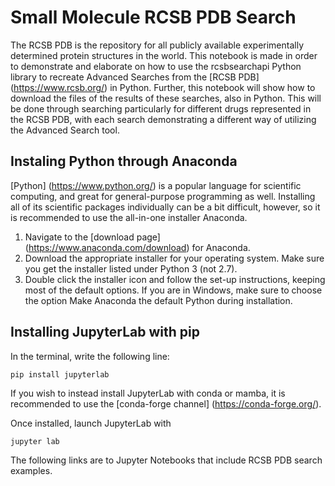 # Small Molecule RCSB PDB Search

The RCSB PDB is the repository for all publicly available experimentally 
determined protein structures in the world. This notebook is made in order to 
demonstrate and elaborate on how to use the rcsbsearchapi Python library to 
recreate Advanced Searches from the [RCSB PDB] (https://www.rcsb.org/) in Python. Further, this notebook 
will show how to download the files of the results of these searches, also in 
Python. This will be done through searching particularly for different drugs 
represented in the RCSB PDB, with each search demonstrating a different way of 
utilizing the Advanced Search tool.

## Instaling Python through Anaconda

[Python] (https://www.python.org/) is a popular language for scientific computing, and great for general-purpose programming
as well. Installing all of its scientific packages individually can be a bit difficult, however, so it is 
recommended to use the all-in-one installer Anaconda.

1. Navigate to the [download page] (https://www.anaconda.com/download) for Anaconda.
2. Download the appropriate installer for your operating system. Make sure you get the installer listed under Python 3 (not 2.7).
3. Double click the installer icon and follow the set-up instructions, keeping most of the default options. If you are in Windows, make sure to choose the option Make Anaconda the default Python during installation.

## Installing JupyterLab with pip

In the terminal, write the following line:

```console
pip install jupyterlab
```

If you wish to instead install JupyterLab with conda or mamba, it is recommended to use the [conda-forge channel] (https://conda-forge.org/).

Once installed, launch JupyterLab with
```console
jupyter lab
```

The following links are to Jupyter Notebooks that include RCSB PDB search examples.


```{tableofcontents}
```
